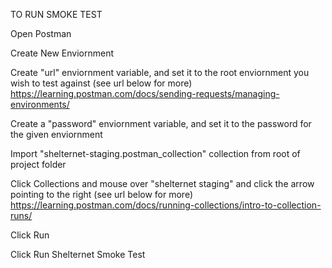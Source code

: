 TO RUN SMOKE TEST

Open Postman

Create New Enviornment

Create "url" enviornment variable, and set it to the root enviornment you wish to test against (see url below for more)
https://learning.postman.com/docs/sending-requests/managing-environments/

Create a "password" enviornment variable, and set it to the password for the given enviornment

Import "shelternet-staging.postman_collection" collection from root of project folder

Click Collections and mouse over "shelternet staging" and click the arrow pointing to the right (see url below for more)
https://learning.postman.com/docs/running-collections/intro-to-collection-runs/

Click Run

Click Run Shelternet Smoke Test

